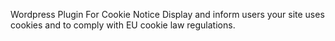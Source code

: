 Wordpress Plugin For Cookie Notice Display and inform users your site uses cookies and to comply with EU cookie law regulations. 
